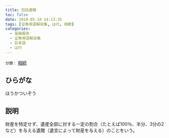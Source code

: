 ```yaml
---
title: 包括遺贈
toc: false
date: 2018-05-18 14:13:35
tags: [证券用语解说集, は行, 相続]
categories:
  - 金融服务
  - 证券用语解说集
  - 日本語
  - は行
---
```


`分類：` [相続](/tags/相続/)

## ひらがな

ほうかついぞう

## 説明

財産を特定せず、遺産全部に対する一定の割合（たとえば100％、半分、3分の2など）を与える遺贈（遺言によって財産を与える）のことをいう。
